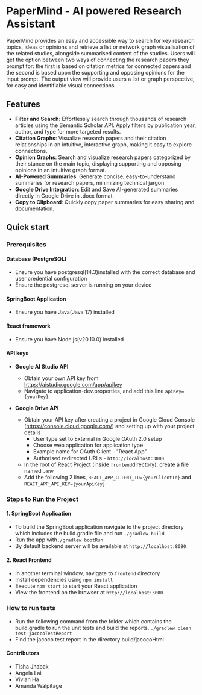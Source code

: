 # PaperMind - AI powered Research Assistant

PaperMind provides an easy and accessible way to search for key research topics, ideas or opinions and retrieve a list or network graph visualisation of the related studies, alongside summarised content of the studies. Users will get the option between two ways of connecting the research papers they prompt for: the first is based on citation metrics for connected papers and the second is based upon the supporting and opposing opinions for the input prompt. The output view will provide users a list or graph perspective, for easy and identifiable visual connections.

## Features

- **Filter and Search**: Effortlessly search through thousands of research articles using the Semantic Scholar API. Apply filters by publication year, author, and type for more targeted results. 
- **Citation Graphs**: Visualize research papers and their citation relationships in an intuitive, interactive graph, making it easy to explore connections.
- **Opinion Graphs**: Search and visualize research papers categorized by their stance on the main topic, displaying supporting and opposing opinions in an intuitive graph format.
- **AI-Powered Summaries**: Generate concise, easy-to-understand summaries for research papers, minimizing technical jargon.
- **Google Drive Integration**: Edit and Save AI-generated summaries directly in Google Drive in .docx format
- **Copy to Clipboard**: Quickly copy paper summaries for easy sharing and documentation.

## Quick start

### Prerequisites

#### Database (PostgreSQL)
- Ensure you have postgresql(14.3)installed with the correct database and user credential configuration
- Ensure the postgresql server is running on your device

#### SpringBoot Application
- Ensure you have Java(Java 17) installed

#### React framework
- Ensure you have Node.js(v20.10.0) installed

#### API keys
- **Google AI Studio API** 
    - Obtain your own API key from https://aistudio.google.com/app/apikey
    - Navigate to application-dev.properties, and add this line ```apiKey={yourKey}```

- **Google Drive API**
    - Obtain your API key after creating a project in Google Cloud Console (https://console.cloud.google.com/) and setting up with your project details
        - User type set to External in Google OAuth 2.0 setup 
        - Choose web application for application type
        - Example name for OAuth  Client - "React App"
        - Authorised redirected URLs - `http://localhost:3000`
    - In the root of React Project (inside ```frontend```directory), create a file named ```.env```
    - Add the following 2 lines,
        ```REACT_APP_CLIENT_ID={yourClientId}``` and ```REACT_APP_API_KEY={yourApiKey}```

### Steps to Run the Project

#### 1. SpringBoot Application 
- To build the SpringBoot application navigate to the project directory which includes the build.gradle file and run ```./gradlew build```
- Run the app with```./gradlew bootRun```
- By default backend server will be available at ```http://localhost:8080```

#### 2. React Frontend
- In another terminal window, navigate to ```frontend``` directory
- Install dependencies using ```npm install``` 
- Execute ```npm start``` to start your React application
- View the frontend on the browser at ```http://localhost:3000```

### How to run tests
- Run the following command from the folder which contains the build.gradle to run the unit tests and build the reports.
```./gradlew clean test jacocoTestReport```
- Find the jacoco test report in the directory build/jacocoHtml

#### Contributors

- Tisha Jhabak           
- Angela Lai        
- Vivian Ha         
- Amanda Walpitage           
